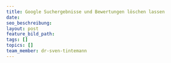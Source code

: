 ```yaml
---
title: Google Suchergebnisse und Bewertungen löschen lassen
date:
seo_beschreibung:
layout: post
feature_bild_path:
tags: []
topics: []
team_member: dr-sven-tintemann
---
```

